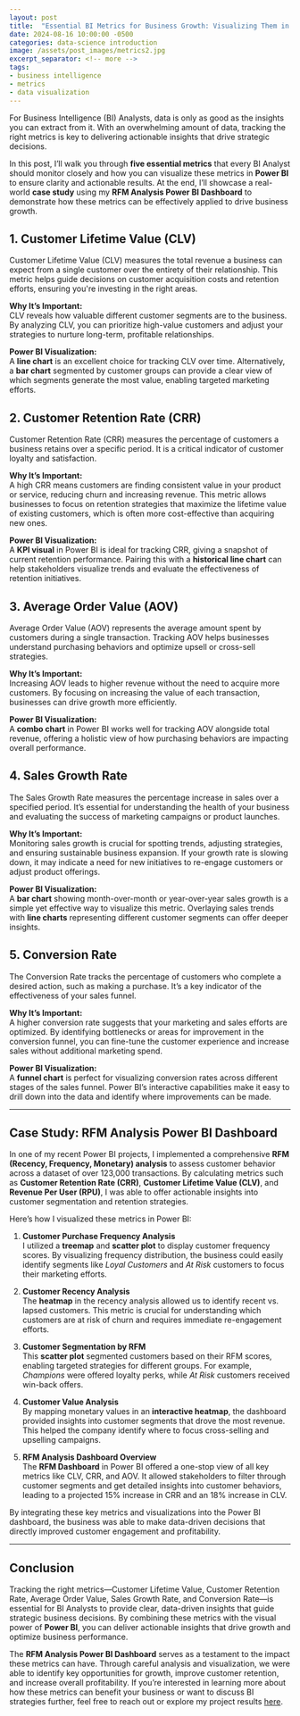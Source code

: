 ```yaml
---
layout: post
title:  "Essential BI Metrics for Business Growth: Visualizing Them in Power BI"
date: 2024-08-16 10:00:00 -0500
categories: data-science introduction
image: /assets/post_images/metrics2.jpg
excerpt_separator: <!-- more -->
tags:
- business intelligence
- metrics
- data visualization
--- 
```



For Business Intelligence (BI) Analysts, data is only as good as the insights you can extract from it. With an overwhelming amount of data, tracking the right metrics is key to delivering actionable insights that drive strategic decisions. <!-- more -->

In this post, I’ll walk you through **five essential metrics** that every BI Analyst should monitor closely and how you can visualize these metrics in **Power BI** to ensure clarity and actionable results. At the end, I’ll showcase a real-world **case study** using my **RFM Analysis Power BI Dashboard** to demonstrate how these metrics can be effectively applied to drive business growth.


## 1. Customer Lifetime Value (CLV)

Customer Lifetime Value (CLV) measures the total revenue a business can expect from a single customer over the entirety of their relationship. This metric helps guide decisions on customer acquisition costs and retention efforts, ensuring you're investing in the right areas.

**Why It’s Important:**  
CLV reveals how valuable different customer segments are to the business. By analyzing CLV, you can prioritize high-value customers and adjust your strategies to nurture long-term, profitable relationships.

**Power BI Visualization:**  
A **line chart** is an excellent choice for tracking CLV over time. Alternatively, a **bar chart** segmented by customer groups can provide a clear view of which segments generate the most value, enabling targeted marketing efforts.

## 2. Customer Retention Rate (CRR)

Customer Retention Rate (CRR) measures the percentage of customers a business retains over a specific period. It is a critical indicator of customer loyalty and satisfaction.

**Why It’s Important:**  
A high CRR means customers are finding consistent value in your product or service, reducing churn and increasing revenue. This metric allows businesses to focus on retention strategies that maximize the lifetime value of existing customers, which is often more cost-effective than acquiring new ones.

**Power BI Visualization:**  
A **KPI visual** in Power BI is ideal for tracking CRR, giving a snapshot of current retention performance. Pairing this with a **historical line chart** can help stakeholders visualize trends and evaluate the effectiveness of retention initiatives.

## 3. Average Order Value (AOV)

Average Order Value (AOV) represents the average amount spent by customers during a single transaction. Tracking AOV helps businesses understand purchasing behaviors and optimize upsell or cross-sell strategies.

**Why It’s Important:**  
Increasing AOV leads to higher revenue without the need to acquire more customers. By focusing on increasing the value of each transaction, businesses can drive growth more efficiently.

**Power BI Visualization:**  
A **combo chart** in Power BI works well for tracking AOV alongside total revenue, offering a holistic view of how purchasing behaviors are impacting overall performance.

## 4. Sales Growth Rate

The Sales Growth Rate measures the percentage increase in sales over a specified period. It’s essential for understanding the health of your business and evaluating the success of marketing campaigns or product launches.

**Why It’s Important:**  
Monitoring sales growth is crucial for spotting trends, adjusting strategies, and ensuring sustainable business expansion. If your growth rate is slowing down, it may indicate a need for new initiatives to re-engage customers or adjust product offerings.

**Power BI Visualization:**  
A **bar chart** showing month-over-month or year-over-year sales growth is a simple yet effective way to visualize this metric. Overlaying sales trends with **line charts** representing different customer segments can offer deeper insights.

## 5. Conversion Rate

The Conversion Rate tracks the percentage of customers who complete a desired action, such as making a purchase. It’s a key indicator of the effectiveness of your sales funnel.

**Why It’s Important:**  
A higher conversion rate suggests that your marketing and sales efforts are optimized. By identifying bottlenecks or areas for improvement in the conversion funnel, you can fine-tune the customer experience and increase sales without additional marketing spend.

**Power BI Visualization:**  
A **funnel chart** is perfect for visualizing conversion rates across different stages of the sales funnel. Power BI’s interactive capabilities make it easy to drill down into the data and identify where improvements can be made.

---

## Case Study: RFM Analysis Power BI Dashboard

In one of my recent Power BI projects, I implemented a comprehensive **RFM (Recency, Frequency, Monetary) analysis** to assess customer behavior across a dataset of over 123,000 transactions. By calculating metrics such as **Customer Retention Rate (CRR)**, **Customer Lifetime Value (CLV)**, and **Revenue Per User (RPU)**, I was able to offer actionable insights into customer segmentation and retention strategies.

Here’s how I visualized these metrics in Power BI:

1. **Customer Purchase Frequency Analysis**  
   I utilized a **treemap** and **scatter plot** to display customer frequency scores. By visualizing frequency distribution, the business could easily identify segments like *Loyal Customers* and *At Risk* customers to focus their marketing efforts.  

2. **Customer Recency Analysis**  
   The **heatmap** in the recency analysis allowed us to identify recent vs. lapsed customers. This metric is crucial for understanding which customers are at risk of churn and requires immediate re-engagement efforts.  

3. **Customer Segmentation by RFM**  
   This **scatter plot** segmented customers based on their RFM scores, enabling targeted strategies for different groups. For example, *Champions* were offered loyalty perks, while *At Risk* customers received win-back offers.  

4. **Customer Value Analysis**  
   By mapping monetary values in an **interactive heatmap**, the dashboard provided insights into customer segments that drove the most revenue. This helped the company identify where to focus cross-selling and upselling campaigns.  

5. **RFM Analysis Dashboard Overview**  
   The **RFM Dashboard** in Power BI offered a one-stop view of all key metrics like CLV, CRR, and AOV. It allowed stakeholders to filter through customer segments and get detailed insights into customer behaviors, leading to a projected 15% increase in CRR and an 18% increase in CLV.  

By integrating these key metrics and visualizations into the Power BI dashboard, the business was able to make data-driven decisions that directly improved customer engagement and profitability. 


---

## Conclusion

Tracking the right metrics—Customer Lifetime Value, Customer Retention Rate, Average Order Value, Sales Growth Rate, and Conversion Rate—is essential for BI Analysts to provide clear, data-driven insights that guide strategic business decisions. By combining these metrics with the visual power of **Power BI**, you can deliver actionable insights that drive growth and optimize business performance.

The **RFM Analysis Power BI Dashboard** serves as a testament to the impact these metrics can have. Through careful analysis and visualization, we were able to identify key opportunities for growth, improve customer retention, and increase overall profitability. If you’re interested in learning more about how these metrics can benefit your business or want to discuss BI strategies further, feel free to reach out or explore my project results [here](https://github.com/mattdelaune/Retail_RFM_Analysis).